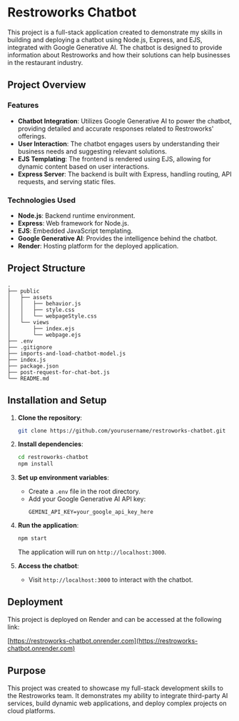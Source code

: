 # Restroworks Chatbot

This project is a full-stack application created to demonstrate my skills in building and deploying a chatbot using Node.js, Express, and EJS, integrated with Google Generative AI. The chatbot is designed to provide information about Restroworks and how their solutions can help businesses in the restaurant industry.

## Project Overview

### Features
- **Chatbot Integration**: Utilizes Google Generative AI to power the chatbot, providing detailed and accurate responses related to Restroworks' offerings.
- **User Interaction**: The chatbot engages users by understanding their business needs and suggesting relevant solutions.
- **EJS Templating**: The frontend is rendered using EJS, allowing for dynamic content based on user interactions.
- **Express Server**: The backend is built with Express, handling routing, API requests, and serving static files.

### Technologies Used
- **Node.js**: Backend runtime environment.
- **Express**: Web framework for Node.js.
- **EJS**: Embedded JavaScript templating.
- **Google Generative AI**: Provides the intelligence behind the chatbot.
- **Render**: Hosting platform for the deployed application.

## Project Structure
```
.
├── public
│   ├── assets
│   │   ├── behavior.js
│   │   ├── style.css
│   │   └── webpageStyle.css
│   └── views
│       ├── index.ejs
│       └── webpage.ejs
├── .env
├── .gitignore
├── imports-and-load-chatbot-model.js
├── index.js
├── package.json
├── post-request-for-chat-bot.js
└── README.md
```

## Installation and Setup

1. **Clone the repository**:
   ```bash
   git clone https://github.com/yourusername/restroworks-chatbot.git
   ```

2. **Install dependencies**:
   ```bash
   cd restroworks-chatbot
   npm install
   ```

3. **Set up environment variables**:
   - Create a `.env` file in the root directory.
   - Add your Google Generative AI API key:
     ```
     GEMINI_API_KEY=your_google_api_key_here
     ```

4. **Run the application**:
   ```bash
   npm start
   ```
   The application will run on `http://localhost:3000`.

5. **Access the chatbot**:
   - Visit `http://localhost:3000` to interact with the chatbot.

## Deployment

This project is deployed on Render and can be accessed at the following link:

[https://restroworks-chatbot.onrender.com](https://restroworks-chatbot.onrender.com)

## Purpose

This project was created to showcase my full-stack development skills to the Restroworks team. It demonstrates my ability to integrate third-party AI services, build dynamic web applications, and deploy complex projects on cloud platforms.
